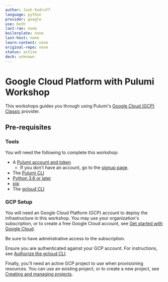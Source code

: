 ```yaml
---
author: Josh Kodroff
language: python
provider: google
use: both
last-ran: none
boilerplate: none
last-host: none
learn-content: none
original-repo: none
status: active
deck: unknown
---
```


# Google Cloud Platform with Pulumi Workshop

This workshops guides you through using Pulumi's [Google Cloud (GCP) Classic](https://www.pulumi.com/registry/packages/gcp/) provider.

## Pre-requisites

### Tools

You will need the following to complete this workshop:

* A [Pulumi account and token](https://www.pulumi.com/docs/intro/pulumi-service/accounts/#access-tokens?utm_source=da&utm_medium=referral&utm_campaign=workshops&utm_content=gcp-intro-java)
  * If you don't have an account, go to the [signup page](https://app.pulumi.com/signup?utm_source=da&utm_medium=referral&utm_campaign=workshops&utm_content=gcp-intro-java).
* The [Pulumi CLI](https://www.pulumi.com/docs/get-started/install/?utm_source=da&utm_medium=referral&utm_campaign=workshops&utm_content=gcp-intro-java)
* [Python 3.6 or later](https://www.python.org/downloads/)
* [pip](https://pypi.org/project/pip/)
* The [gcloud CLI](https://cloud.google.com/sdk/docs/install)

### GCP Setup

You will need an Google Cloud Platform (GCP) account to deploy the infrastructure in this workshop. You may use your organization's subscription, or to create a free Google Cloud account, see [Get started with Google Cloud](https://cloud.google.com/docs/get-started).

Be sure to have administrative access to the subscription.

Ensure you are authenticated against your GCP account. For instructions, see [Authorize the gcloud CLI](https://cloud.google.com/sdk/docs/authorizing#authorizing_with_a_user_account).

Finally, you'll need an active GCP project to use when provisioning resources. You can use an existing project, or to create a new project, see [Creating and managing projects](https://cloud.google.com/resource-manager/docs/creating-managing-projects).
